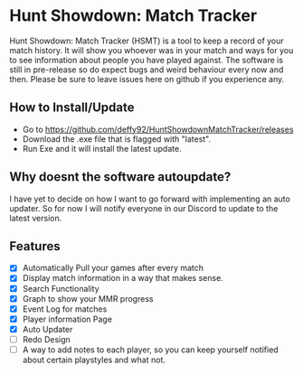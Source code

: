 # Hunt Showdown: Match Tracker

Hunt Showdown: Match Tracker (HSMT) is a tool to keep a record of your match history. It will show you whoever was in your match and ways for you to see information about people you have played against. The software is still in pre-release so do expect bugs and weird behaviour every now and then. Please be sure to leave issues here on github if you experience any.

## How to Install/Update
- Go to https://github.com/deffy92/HuntShowdownMatchTracker/releases
- Download the .exe file that is flagged with "latest".
- Run Exe and it will install the latest update.

## Why doesnt the software autoupdate?
I have yet to decide on how I want to go forward with implementing an auto updater. So for now I will notify everyone in our Discord to update to the latest version.



## Features
- [x] Automatically Pull your games after every match
- [x] Display match information in a way that makes sense.
- [x] Search Functionality
- [x] Graph to show your MMR progress
- [x] Event Log for matches
- [x] Player information Page
- [x] Auto Updater
- [ ] Redo Design
- [ ] A way to add notes to each player, so you can keep yourself notified about certain playstyles and what not.
